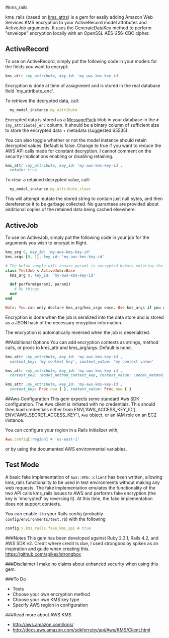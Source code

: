 #kms_rails

kms_rails (based on [kms_attrs](https://github.com/justinoue/kms_attrs)) is a gem for easily adding Amazon Web Services KMS encryption to your ActiveRecord model attributes and ActiveJob arguments. It uses the GenerateDataKey method to perform "envelope" encryption locally with an OpenSSL AES-256-CBC cipher.

## ActiveRecord

To use on ActiveRecord, simply put the following code in your models for the fields you want to encrypt:
```ruby
kms_attr :my_attribute, key_id: 'my-aws-kms-key-id'
```
Encryption is done at time of assignment and is stored in the real database field 'my_attribute_enc'.

To retrieve the decrypted data, call:
```ruby
  my_model_instance.my_attribute
```

Encrypted data is stored as a [MessagePack](https://github.com/msgpack/msgpack-ruby) blob in your database in the `#{my_attribute}_enc` column. It should be a binary column of sufficient size to store the encrypted data + metadata (suggested 65535).

You can also toggle whether or not the model instance should retain decrypted values. Default is false. Change to true if you want to reduce the AWS API calls made for constant decryption. I cannot comment on the security implications enabling or disabling retaining.
```ruby
kms_attr :my_attribute, key_id: 'my-aws-kms-key-id',
  retain: true
```

To clear a retained decrypted value, call:
```ruby
  my_model_instance.my_attribute_clear
```

This will attempt mutate the stored string to contain just null bytes, and then dereference it to be garbage collected. No guarantees are provided about additional copies of the retained data being cached elsewhere.

## ActiveJob

To use on ActiveJob, simply put the following code in your job for the arguments you wish to encrypt in flight.
```ruby
kms_arg 0, key_id: 'my-aws-kms-key-id'
kms_args [0, 1], key_id: 'my-aws-kms-key-id'

# The below sample will ensure param1 is encrypted before entering the job store
class TestJob < ActiveJob::Base
  kms_arg 0, key_id: 'my-aws-kms-key-id'

  def perform(param1, param2)
    # Do things
  end
end

Note: You can only declare kms_arg/kms_args once. Use kms_args if you want to encrypt multiple arguments. Seperate keys per argument are not implemented at this time.

```
Encryption is done when the job is seralized into the data store and is stored as a JSON hash of the necessary encyption information.

The encryption is automatically reversed when the job is deserialized.

##Additional Options
You can add encryption contexts as strings, method calls, or procs to kms_attr and kms_arg/args. Default is none.
```ruby
kms_attr :my_attribute, key_id: 'my-aws-kms-key-id',
  context_key: 'my context key', context_value: 'my context value'

kms_attr :my_attribute, key_id: 'my-aws-kms-key-id',
  context_key: :model_method_context_key, context_value: :model_method_context_value

kms_attr :my_attribute, key_id: 'my-aws-kms-key-id',
  context_key: Proc.new { }, context_value: Proc.new { }
```

##Aws Configuration
This gem expects some standard Aws SDK configuration. The Aws client is initiated with no credentials. This should then load credentials either from ENV['AWS_ACCESS_KEY_ID'], ENV['AWS_SECRET_ACCESS_KEY'], `Aws` object, or an IAM role on an EC2 instance.

You can configure your region in a Rails initializer with;
```ruby
Aws.config[:region] = 'us-east-1'
```

or by using the documented AWS environmental variables.

## Test Mode

A basic fake implementation of `Aws::KMS::Client` has been written, allowing kms_rails functionality to be used in test environments without making any web requests. The fake implementation emulates the functionality of the two API calls kms_rails issues to AWS and performs fake encryption (the key is 'encrypted' by reversing it). At this time, the fake implementation does not support contexts.

You can enable it in your Rails config (probably `config/environments/test.rb`) with the following
```ruby
config.x.kms_rails.fake_kms_api = true
```

###Notes
This gem has been developed against Ruby 2.3.1, Rails 4.2, and AWS SDK v2. Credit where credit is due, I used strongbox by spikex as an inspiration and guide when creating this. https://github.com/spikex/strongbox

###Disclaimer
I make no claims about enhanced security when using this gem.

###To Do
* Tests
* Choose your own encryption method
* Choose your own KMS key type
* Specify AWS region in configuration

###Read more about AWS KMS
* http://aws.amazon.com/kms/
* http://docs.aws.amazon.com/sdkforruby/api/Aws/KMS/Client.html
